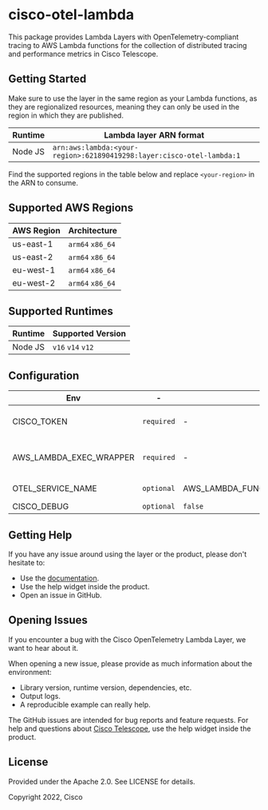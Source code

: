 # cisco-otel-lambda
This package provides Lambda Layers with OpenTelemetry-compliant tracing to AWS Lambda functions for the collection of distributed tracing and performance metrics in Cisco Telescope.

## Getting Started
Make sure to use the layer in the same region as your Lambda functions, as they are regionalized resources, meaning they can only be used in the region in which they are published.

| Runtime | Lambda layer ARN format                                               |
|---------|-----------------------------------------------------------------------|
| Node JS | `arn:aws:lambda:<your-region>:621890419298:layer:cisco-otel-lambda:1` |

Find the supported regions in the table below and replace `<your-region>` in the ARN to consume.

## Supported AWS Regions
| AWS Region | Architecture     |
|------------|------------------|
| us-east-1  | `arm64` `x86_64` |
| us-east-2  | `arm64` `x86_64` |
| eu-west-1  | `arm64` `x86_64` |
| eu-west-2  | `arm64` `x86_64` |

## Supported Runtimes
| Runtime | Supported Version |
|---------|-------------------|
| Node JS | `v16` `v14` `v12` |

## Configuration

| Env                     | -          | Default | Description                              |
|-------------------------|------------|---------|------------------------------------------|
| CISCO_TOKEN             | `required` | -       | Cisco account token                      |
| AWS_LAMBDA_EXEC_WRAPPER | `required` | -       | Value must be set to `/opt/otel-wrapper` |
| OTEL_SERVICE_NAME       | `optional` | AWS_LAMBDA_FUNCTION_NAME,OTEL_RESOURCE_ATTRIBUTES  | The service name |
| CISCO_DEBUG             | `optional` | `false` | Debug logs                               |

## Getting Help

If you have any issue around using the layer or the product, please don't hesitate to:

- Use the [documentation](https://docs.telescope.app).
- Use the help widget inside the product.
- Open an issue in GitHub.

## Opening Issues

If you encounter a bug with the Cisco OpenTelemetry Lambda Layer, we want to hear about it.

When opening a new issue, please provide as much information about the environment:

- Library version, runtime version, dependencies, etc.
- Output logs.
- A reproducible example can really help.

The GitHub issues are intended for bug reports and feature requests.
For help and questions about [Cisco Telescope](https://console.telescope.app/?utm_source=github), use the help widget inside the product.

## License

Provided under the Apache 2.0. See LICENSE for details.

Copyright 2022, Cisco
